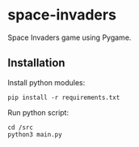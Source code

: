 # space-invaders
Space Invaders game using Pygame.

Installation
------------

Install python modules:

```
pip install -r requirements.txt
```

Run python script:
```
cd /src
python3 main.py
```
